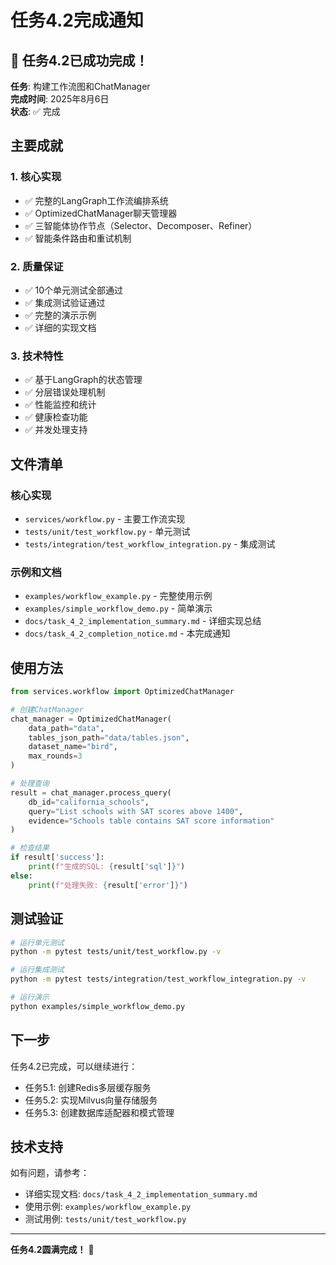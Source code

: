 # 任务4.2完成通知

## 🎉 任务4.2已成功完成！

**任务**: 构建工作流图和ChatManager  
**完成时间**: 2025年8月6日  
**状态**: ✅ 完成

## 主要成就

### 1. 核心实现
- ✅ 完整的LangGraph工作流编排系统
- ✅ OptimizedChatManager聊天管理器
- ✅ 三智能体协作节点（Selector、Decomposer、Refiner）
- ✅ 智能条件路由和重试机制

### 2. 质量保证
- ✅ 10个单元测试全部通过
- ✅ 集成测试验证通过
- ✅ 完整的演示示例
- ✅ 详细的实现文档

### 3. 技术特性
- ✅ 基于LangGraph的状态管理
- ✅ 分层错误处理机制
- ✅ 性能监控和统计
- ✅ 健康检查功能
- ✅ 并发处理支持

## 文件清单

### 核心实现
- `services/workflow.py` - 主要工作流实现
- `tests/unit/test_workflow.py` - 单元测试
- `tests/integration/test_workflow_integration.py` - 集成测试

### 示例和文档
- `examples/workflow_example.py` - 完整使用示例
- `examples/simple_workflow_demo.py` - 简单演示
- `docs/task_4_2_implementation_summary.md` - 详细实现总结
- `docs/task_4_2_completion_notice.md` - 本完成通知

## 使用方法

```python
from services.workflow import OptimizedChatManager

# 创建ChatManager
chat_manager = OptimizedChatManager(
    data_path="data",
    tables_json_path="data/tables.json",
    dataset_name="bird",
    max_rounds=3
)

# 处理查询
result = chat_manager.process_query(
    db_id="california_schools",
    query="List schools with SAT scores above 1400",
    evidence="Schools table contains SAT score information"
)

# 检查结果
if result['success']:
    print(f"生成的SQL: {result['sql']}")
else:
    print(f"处理失败: {result['error']}")
```

## 测试验证

```bash
# 运行单元测试
python -m pytest tests/unit/test_workflow.py -v

# 运行集成测试
python -m pytest tests/integration/test_workflow_integration.py -v

# 运行演示
python examples/simple_workflow_demo.py
```

## 下一步

任务4.2已完成，可以继续进行：
- 任务5.1: 创建Redis多层缓存服务
- 任务5.2: 实现Milvus向量存储服务
- 任务5.3: 创建数据库适配器和模式管理

## 技术支持

如有问题，请参考：
- 详细实现文档: `docs/task_4_2_implementation_summary.md`
- 使用示例: `examples/workflow_example.py`
- 测试用例: `tests/unit/test_workflow.py`

---

**任务4.2圆满完成！** 🚀